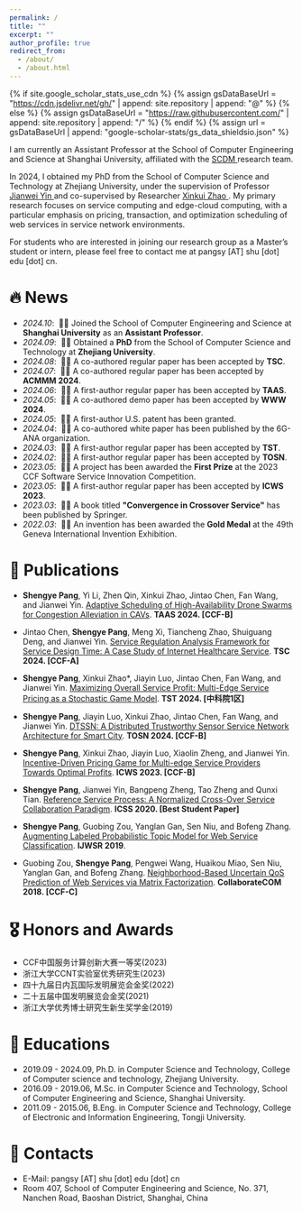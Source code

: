 ```yaml
---
permalink: /
title: ""
excerpt: ""
author_profile: true
redirect_from: 
  - /about/
  - /about.html
---
```


{% if site.google_scholar_stats_use_cdn %}
{% assign gsDataBaseUrl = "https://cdn.jsdelivr.net/gh/" | append: site.repository | append: "@" %}
{% else %}
{% assign gsDataBaseUrl = "https://raw.githubusercontent.com/" | append: site.repository | append: "/" %}
{% endif %}
{% assign url = gsDataBaseUrl | append: "google-scholar-stats/gs_data_shieldsio.json" %}

<span class='anchor' id='about-me'></span>

I am currently an Assistant Professor at the School of Computer Engineering and Science at Shanghai University, affiliated with the <a href='https://scdm-shu.github.io'> SCDM </a> research team. 

In 2024, I obtained my PhD from the School of Computer Science and Technology at Zhejiang University, under the supervision of Professor <a href='https://mypage.zju.edu.cn/0001038/'> Jianwei Yin </a> and co-supervised by Researcher <a href='https://person.zju.edu.cn/zjuzxk'> Xinkui Zhao </a>. My primary research focuses on service computing and edge-cloud computing, with a particular emphasis on pricing, transaction, and optimization scheduling of web services in service network environments. 

For students who are interested in joining our research group as a Master’s student or intern, please feel free to contact me at pangsy \[AT\] shu [dot] edu [dot] cn.

<span class='anchor' id='news'></span>

# 🔥 News
- *2024.10*: &nbsp;🎉🎉 Joined the School of Computer Engineering and Science at **Shanghai University** as an **Assistant Professor**.
- *2024.09*: &nbsp;🎉🎉 Obtained a **PhD** from the School of Computer Science and Technology at **Zhejiang University**.
- *2024.08*: &nbsp;🎉🎉 A co-authored regular paper has been accepted by **TSC**.
- *2024.07*: &nbsp;🎉🎉 A co-authored regular paper has been accepted by **ACMMM 2024**.
- *2024.06*: &nbsp;🎉🎉 A first-author regular paper has been accepted by **TAAS**.
- *2024.05*: &nbsp;🎉🎉 A co-authored demo paper has been accepted by **WWW 2024**.
- *2024.05*: &nbsp;🎉🎉 A first-author U.S. patent has been granted.
- *2024.04*: &nbsp;🎉🎉 A co-authored white paper has been published by the 6G-ANA organization.
- *2024.03*: &nbsp;🎉🎉 A first-author regular paper has been accepted by **TST**.
- *2024.02*: &nbsp;🎉🎉 A first-author regular paper has been accepted by **TOSN**.
- *2023.05*: &nbsp;🎉🎉 A project has been awarded the **First Prize** at the 2023 CCF Software Service Innovation Competition.
- *2023.05*: &nbsp;🎉🎉 A first-author regular paper has been accepted by **ICWS 2023**.
- *2023.03*: &nbsp;🎉🎉 A book titled **"Convergence in Crossover Service"** has been published by Springer.
- *2022.03*: &nbsp;🎉🎉 An invention has been awarded the **Gold Medal** at the 49th Geneva International Invention Exhibition.

<span class='anchor' id='publications'></span>

# 📝 Publications

- **Shengye Pang**, Yi Li, Zhen Qin, Xinkui Zhao, Jintao Chen, Fan Wang, and Jianwei Yin. [Adaptive Scheduling of High-Availability Drone Swarms for Congestion Alleviation in CAVs](https://dl.acm.org/doi/abs/10.1145/3673905). **TAAS 2024. \[CCF-B\]**

- Jintao Chen, **Shengye Pang**, Meng Xi, Tiancheng Zhao, Shuiguang Deng, and Jianwei Yin. [Service Regulation Analysis Framework for Service Design Time: A Case Study of Internet Healthcare Service](https://ieeexplore.ieee.org/abstract/document/10660508). **TSC 2024. \[CCF-A\]**


- **Shengye Pang**, Xinkui Zhao*, Jiayin Luo, Jintao Chen, Fan Wang, and Jianwei Yin. [Maximizing Overall Service Profit: Multi-Edge Service Pricing as a Stochastic Game Model](https://ieeexplore.ieee.org/document/10566008?denied=). **TST 2024. \[中科院1区\]**

- **Shengye Pang**, Jiayin Luo, Xinkui Zhao, Jintao Chen, Fan Wang, and Jianwei Yin. [DTSSN: A Distributed Trustworthy Sensor Service Network Architecture for Smart City](https://dl.acm.org/doi/abs/10.1145/3649893). **TOSN 2024. \[CCF-B\]**

-  **Shengye Pang**, Xinkui Zhao, Jiayin Luo, Xiaolin Zheng, and Jianwei Yin. [Incentive-Driven Pricing Game for Multi-edge Service Providers Towards Optimal Profits](https://ieeexplore.ieee.org/abstract/document/10248294). **ICWS 2023. \[CCF-B\]**

- **Shengye Pang**, Jianwei Yin, Bangpeng Zheng, Tao Zheng and Qunxi Tian. [Reference Service Process: A Normalized Cross-Over Service Collaboration Paradigm](https://ieeexplore.ieee.org/abstract/document/9283719). **ICSS 2020. \[Best Student Paper\]**

- **Shengye Pang**, Guobing Zou, Yanglan Gan, Sen Niu, and Bofeng Zhang. [Augmenting Labeled Probabilistic Topic Model for Web Service Classification](https://www.igi-global.com/article/augmenting-labeled-probabilistic-topic-model-for-web-service-classification/220391). **IJWSR 2019**.

- Guobing Zou, **Shengye Pang**, Pengwei Wang, Huaikou Miao, Sen Niu, Yanglan Gan, and Bofeng Zhang. [Neighborhood-Based Uncertain QoS Prediction of Web Services via Matrix Factorization](https://link.springer.com/chapter/10.1007/978-3-030-12981-1_46). **CollaborateCOM 2018. \[CCF-C\]**

<span class='anchor' id='honors-and-awards'></span>

# 🎖 Honors and Awards

- CCF中国服务计算创新大赛一等奖(2023)
- 浙江大学CCNT实验室优秀研究生(2023)
- 四十九届日内瓦国际发明展览会金奖(2022)
- 二十五届中国发明展览会金奖(2021)
- 浙江大学优秀博士研究生新生奖学金(2019)

<span class='anchor' id='educations'></span>

# 📖 Educations
- 2019.09 - 2024.09, Ph.D. in Computer Science and Technology, College of Computer science and technology, Zhejiang University. 
- 2016.09 - 2019.06, M.Sc. in Computer Science and Technology, School of Computer Engineering and Science, Shanghai University.
- 2011.09 - 2015.06, B.Eng. in Computer Science and Technology, College of Electronic and Information Engineering, Tongji University.

<span class='anchor' id='contacts'></span>

# 💬 Contacts

- E-Mail: pangsy \[AT\] shu [dot] edu [dot] cn
- Room 407, School of Computer Engineering and Science, No. 371, Nanchen Road, Baoshan District, Shanghai, China

